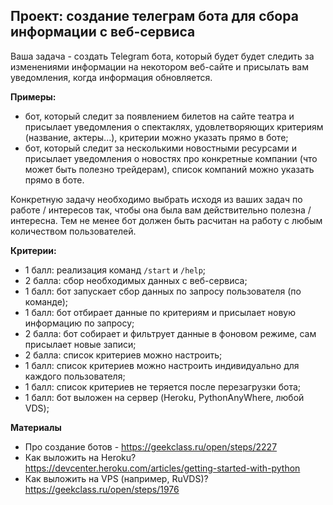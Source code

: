## Проект: создание телеграм бота для сбора информации с веб-сервиса 

Ваша задача - создать Telegram бота, который будет будет следить за изменениями информации на некотором веб-сайте и присылать вам уведомления, когда информация обновляется.

**Примеры:**
- бот, который следит за появлением билетов на сайте театра и присылает уведомления о спектаклях, удовлетворяющих критериям (название, актеры...), критерии можно указать прямо в боте;
- бот, который следит за несколькими новостными ресурсами и присылает уведомления о новостях про конкретные компании (что может быть полезно трейдерам), список компаний можно указать прямо в боте.

Конкретную задачу необходимо выбрать исходя из ваших задач по работе / интересов так, чтобы она была вам действительно полезна / интересна. Тем не менее бот должен быть расчитан на работу с любым количеством пользователей.

**Критерии:**
- 1 балл: реализация команд `/start` и `/help`;
- 2 балла: сбор необходимых данных с веб-сервиса;
- 1 балл: бот запускает сбор данных по запросу пользователя (по команде);
- 1 балл: бот отбирает данные по критериям и присылает новую информацию по запросу;
- 2 балла: бот собирает и фильтрует данные в фоновом режиме, сам присылает новые записи;
- 2 балла: список критериев можно настроить;
- 1 балл: список критериев можно настроить индивидуально для каждого пользователя;
- 1 балл: список критериев не теряется после перезагрузки бота;
- 1 балл: бот выложен на сервер (Heroku, PythonAnyWhere, любой VDS);

**Материалы**
- Про создание ботов - https://geekclass.ru/open/steps/2227
- Как выложить на Heroku? https://devcenter.heroku.com/articles/getting-started-with-python
- Как выложить на VPS (например, RuVDS)? https://geekclass.ru/open/steps/1976 
